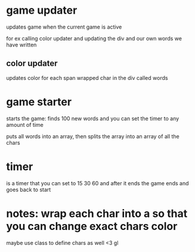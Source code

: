 # game updater
  updates game when the current game is active
  
  for ex calling color updater and updating the div and our own words we have written
  ## color updater
  updates color for each span wrapped char in the div called words
  
# game starter
  starts the game: finds 100 new words and you can set the timer to any amount of time
  
  puts all words into an array, then splits the array into an array of all the chars
# timer
  is a timer that you can set to 15 30 60 and after it ends the game ends and goes back to start


# notes: wrap each char into a <span> so that you can change exact chars color
maybe use class to define chars as well <3 gl 
